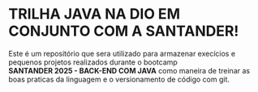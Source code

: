
# TRILHA JAVA NA DIO EM CONJUNTO COM A SANTANDER!

Este é um repositório que sera utilizado para armazenar execícios e pequenos projetos realizados durante o bootcamp <br>
**SANTANDER 2025 - BACK-END COM JAVA** como maneira de treinar as boas praticas da linguagem e o versionamento de código com git.
